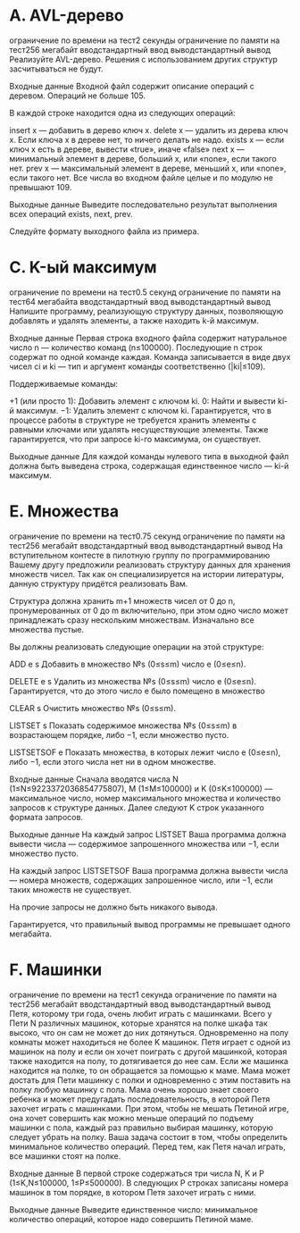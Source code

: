 # A. AVL-дерево
ограничение по времени на тест2 секунды
ограничение по памяти на тест256 мегабайт
вводстандартный ввод
выводстандартный вывод
Реализуйте AVL-дерево. Решения с использованием других структур засчитываться не будут.

Входные данные
Входной файл содержит описание операций с деревом. Операций не больше 105.

В каждой строке находится одна из следующих операций:

insert x — добавить в дерево ключ x.
delete x — удалить из дерева ключ x. Если ключа x в дереве нет, то ничего делать не надо.
exists x — если ключ x есть в дереве, вывести «true», иначе «false»
next x — минимальный элемент в дереве, больший x, или «none», если такого нет.
prev x — максимальный элемент в дереве, меньший x, или «none», если такого нет.
Все числа во входном файле целые и по модулю не превышают 109.

Выходные данные
Выведите последовательно результат выполнения всех операций exists, next, prev.

Следуйте формату выходного файла из примера.

# C. K-ый максимум
ограничение по времени на тест0.5 секунд
ограничение по памяти на тест64 мегабайта
вводстандартный ввод
выводстандартный вывод
Напишите программу, реализующую структуру данных, позволяющую добавлять и удалять элементы, а также находить k-й максимум.

Входные данные
Первая строка входного файла содержит натуральное число n — количество команд (n≤100000). Последующие n строк содержат по одной команде каждая. Команда записывается в виде двух чисел ci и ki — тип и аргумент команды соответственно (|ki|≤109).

Поддерживаемые команды:

+1 (или просто 1): Добавить элемент с ключом ki.
   0: Найти и вывести ki-й максимум.
−1: Удалить элемент с ключом ki.
Гарантируется, что в процессе работы в структуре не требуется хранить элементы с равными ключами или удалять несуществующие элементы. Также гарантируется, что при запросе ki-го максимума, он существует.

Выходные данные
Для каждой команды нулевого типа в выходной файл должна быть выведена строка, содержащая единственное число — ki-й максимум.

# E. Множества
ограничение по времени на тест0.75 секунд
ограничение по памяти на тест256 мегабайт
вводстандартный ввод
выводстандартный вывод
На вступительном контесте в пилотную группу по программированию Вашему другу предложили реализовать структуру данных для хранения множеств чисел. Так как он специализируется на истории литературы, данную структуру придётся реализовать Вам.

Структура должна хранить m+1 множеств чисел от 0 до n, пронумерованных от 0 до m включительно, при этом одно число может принадлежать сразу нескольким множествам. Изначально все множества пустые.

Вы должны реализовать следующие операции на этой структуре:

ADD e s
Добавить в множество №s (0≤s≤m) число e (0≤e≤n).

DELETE e s
Удалить из множества №s (0≤s≤m) число e (0≤e≤n). Гарантируется, что до этого число e было помещено в множество

CLEAR s
Очистить множество №s (0≤s≤m).

LISTSET s
Показать содержимое множества №s (0≤s≤m) в возрастающем порядке, либо −1, если множество пусто.

LISTSETSOF e
Показать множества, в которых лежит число e (0≤e≤n), либо −1, если этого числа нет ни в одном множестве.

Входные данные
Сначала вводятся числа N (1≤N≤9223372036854775807), M (1≤M≤100000) и K (0≤K≤100000)  — максимальное число, номер максимального множества и количество запросов к структуре данных. Далее следуют K строк указанного формата запросов.

Выходные данные
На каждый запрос LISTSET Ваша программа должна вывести числа  — содержимое запрошенного множества или −1, если множество пусто.

На каждый запрос LISTSETSOF Ваша программа должна вывести числа  — номера множеств, содержащих запрошенное число, или −1, если таких множеств не существует.

На прочие запросы не должно быть никакого вывода.

Гарантируется, что правильный вывод программы не превышает одного мегабайта.

# F. Машинки
ограничение по времени на тест1 секунда
ограничение по памяти на тест256 мегабайт
вводстандартный ввод
выводстандартный вывод
Петя, которому три года, очень любит играть с машинками. Всего у Пети N различных машинок, которые хранятся на полке шкафа так высоко, что он сам не может до них дотянуться. Одновременно на полу комнаты может находиться не более K машинок. Петя играет с одной из машинок на полу и если он хочет поиграть с другой машинкой, которая также находится на полу, то дотягивается до нее сам. Если же машинка находится на полке, то он обращается за помощью к маме. Мама может достать для Пети машинку с полки и одновременно с этим поставить на полку любую машинку с пола. Мама очень хорошо знает своего ребенка и может предугадать последовательность, в которой Петя захочет играть с машинками. При этом, чтобы не мешать Петиной игре, она хочет совершить как можно меньше операций по подъему машинки с пола, каждый раз правильно выбирая машинку, которую следует убрать на полку. Ваша задача состоит в том, чтобы определить минимальное количество операций. Перед тем, как Петя начал играть, все машинки стоят на полке.

Входные данные
В первой строке содержаться три числа N, K и P (1≤K,N≤100000, 1≤P≤500000). В следующих P строках записаны номера машинок в том порядке, в котором Петя захочет играть с ними.

Выходные данные
Выведите единственное число: минимальное количество операций, которое надо совершить Петиной маме.
